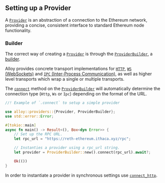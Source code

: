 ## Setting up a Provider

A [`Provider`](https://docs.rs/alloy/latest/alloy/providers/trait.Provider.html) is an abstraction of a connection to the Ethereum network, providing a concise, consistent interface to standard Ethereum node functionality.

### Builder

The correct way of creating a [`Provider`](https://docs.rs/alloy/latest/alloy/providers/trait.Provider.html) is through the [`ProviderBuilder`](https://docs.rs/alloy/latest/alloy/providers/struct.ProviderBuilder.html), a [builder](https://rust-unofficial.github.io/patterns/patterns/creational/builder.html).

Alloy provides concrete transport implementations for [`HTTP`](/rpc-providers/http-provider), [`WS` (WebSockets)](/rpc-providers/ws-provider) and [`IPC` (Inter-Process Communication)](/rpc-providers/ipc-provider.md), as well as higher level transports which wrap a single or multiple transports.

The [`connect`](https://docs.rs/alloy/latest/alloy/providers/struct.ProviderBuilder.html#method.connect) method on the [`ProviderBuilder`](https://docs.rs/alloy/latest/alloy/providers/struct.ProviderBuilder.html) will automatically determine the connection type (`Http`, `Ws` or `Ipc`) depending on the format of the URL.

```rust
//! Example of `.connect` to setup a simple provider

use alloy::providers::{Provider, ProviderBuilder};
use std::error::Error;

#[tokio::main]
async fn main() -> Result<(), Box<dyn Error>> {
    // Set up the RPC URL.
    let rpc_url = "https://reth-ethereum.ithaca.xyz/rpc";

    // Instanties a provider using a rpc_url string.
    let provider = ProviderBuilder::new().connect(rpc_url).await?;

    Ok(())
}
```

In order to instantiate a provider in synchronous settings use [`connect_http`](/rpc-providers/http-provider).
